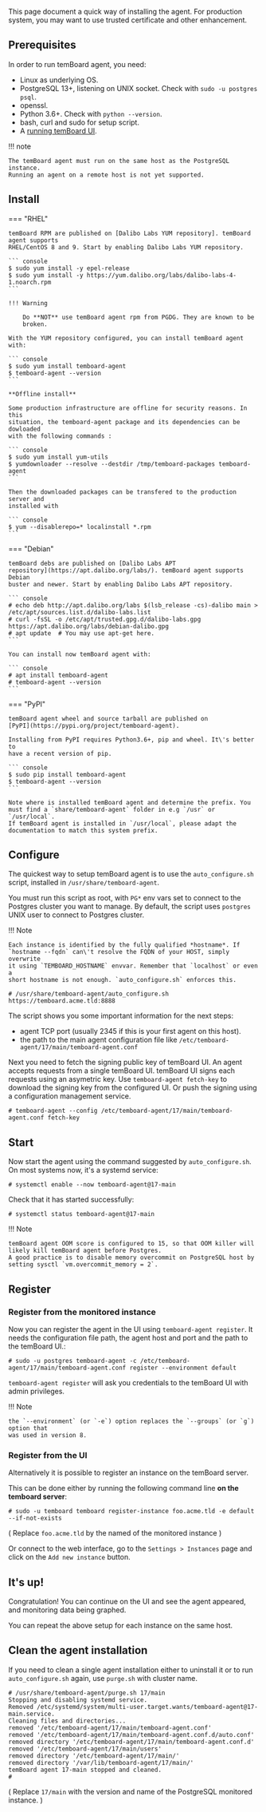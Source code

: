 This page document a quick way of installing the agent.
For production system, you may want to use trusted certificate and other enhancement.

## Prerequisites

In order to run temBoard agent, you need:

- Linux as underlying OS.
- PostgreSQL 13+, listening on UNIX socket. Check with
  `sudo -u postgres psql`.
- openssl.
- Python 3.6+. Check with `python --version`.
- bash, curl and sudo for setup script.
- A [running temBoard UI](server_install.md).

!!! note

    The temBoard agent must run on the same host as the PostgreSQL instance.
    Running an agent on a remote host is not yet supported.


## Install

=== "RHEL"

    temBoard RPM are published on [Dalibo Labs YUM repository]. temBoard agent supports
    RHEL/CentOS 8 and 9. Start by enabling Dalibo Labs YUM repository.

    ``` console
    $ sudo yum install -y epel-release
    $ sudo yum install -y https://yum.dalibo.org/labs/dalibo-labs-4-1.noarch.rpm
    ```

    !!! Warning

        Do **NOT** use temBoard agent rpm from PGDG. They are known to be
        broken.

    With the YUM repository configured, you can install temBoard agent with:

    ``` console
    $ sudo yum install temboard-agent
    $ temboard-agent --version
    ```

    **Offline install**

    Some production infrastructure are offline for security reasons. In this
    situation, the temboard-agent package and its dependencies can be dowloaded
    with the following commands :

    ``` console
    $ sudo yum install yum-utils
    $ yumdownloader --resolve --destdir /tmp/temboard-packages temboard-agent
    ```

    Then the downloaded packages can be transfered to the production server and
    installed with

    ``` console
    $ yum --disablerepo=* localinstall *.rpm
    ```

=== "Debian"

    temBoard debs are published on [Dalibo Labs APT
    repository](https://apt.dalibo.org/labs/). temBoard agent supports Debian
    buster and newer. Start by enabling Dalibo Labs APT repository.

    ``` console
    # echo deb http://apt.dalibo.org/labs $(lsb_release -cs)-dalibo main > /etc/apt/sources.list.d/dalibo-labs.list
    # curl -fsSL -o /etc/apt/trusted.gpg.d/dalibo-labs.gpg https://apt.dalibo.org/labs/debian-dalibo.gpg
    # apt update  # You may use apt-get here.
    ```

    You can install now temBoard agent with:

    ``` console
    # apt install temboard-agent
    # temboard-agent --version
    ```


=== "PyPI"

    temBoard agent wheel and source tarball are published on
    [PyPI](https://pypi.org/project/temboard-agent).

    Installing from PyPI requires Python3.6+, pip and wheel. It\'s better to
    have a recent version of pip.

    ``` console
    $ sudo pip install temboard-agent
    $ temboard-agent --version
    ```

    Note where is installed temBoard agent and determine the prefix. You
    must find a `share/temboard-agent` folder in e.g `/usr` or `/usr/local`.
    If temBoard agent is installed in `/usr/local`, please adapt the
    documentation to match this system prefix.


## Configure

The quickest way to setup temBoard agent is to use the
`auto_configure.sh` script, installed in `/usr/share/temboard-agent`.

You must run this script as root, with `PG*` env vars set to connect to
the Postgres cluster you want to manage. By default, the script uses
`postgres` UNIX user to connect to Postgres cluster.

!!! Note

    Each instance is identified by the fully qualified *hostname*. If
    `hostname --fqdn` can\'t resolve the FQDN of your HOST, simply overwrite
    it using `TEMBOARD_HOSTNAME` envvar. Remember that `localhost` or even a
    short hostname is not enough. `auto_configure.sh` enforces this.

``` console
# /usr/share/temboard-agent/auto_configure.sh https://temboard.acme.tld:8888
```

The script shows you some important information for the next steps:

- agent TCP port (usually 2345 if this is your first agent on this host).
- the path to the main agent configuration file like
  `/etc/temboard-agent/17/main/temboard-agent.conf`

Next you need to fetch the signing public key of temBoard UI.
An agent accepts requests from a single temBoard UI.
temBoard UI signs each requests using an asymetric key.
Use `temboard-agent fetch-key` to download the signing key from the configured UI.
Or push the signing using a configuration management service.

``` console
# temboard-agent --config /etc/temboard-agent/17/main/temboard-agent.conf fetch-key
```

## Start

Now start the agent using the command suggested by `auto_configure.sh`.
On most systems now, it\'s a systemd service:

``` console
# systemctl enable --now temboard-agent@17-main
```

Check that it has started successfully:

``` console
# systemctl status temboard-agent@17-main
```

!!! Note

    temBoard agent OOM score is configured to 15, so that OOM killer will likely kill temBoard agent before Postgres.
    A good practice is to disable memory overcommit on PostgreSQL host by setting sysctl `vm.overcommit_memory = 2`.

## Register


### Register from the monitored instance

Now you can register the agent in the UI using `temboard-agent register`.
It needs the configuration file path, the agent host and port and the path to the
temBoard UI.:

``` console
# sudo -u postgres temboard-agent -c /etc/temboard-agent/17/main/temboard-agent.conf register --environment default
```

`temboard-agent register` will ask you credentials to the temBoard UI with
admin privileges.

!!! Note

    the `--environment` (or `-e`) option replaces the `--groups` (or `g`) option that
    was used in version 8.

### Register from the UI

Alternatively it is possible to register an instance on the temBoard server.

This can be done either by running the following command line **on the temboard server**:

``` console
# sudo -u temboard temboard register-instance foo.acme.tld -e default --if-not-exists
```

( Replace `foo.acme.tld` by the named of the monitored instance )

Or connect to the web interface, go to the `Settings > Instances` page and click on
the `Add new instance` button.


## It's up!

Congratulation! You can continue on the UI and see the agent appeared,
and monitoring data being graphed.

You can repeat the above setup for each instance on the same host.

## Clean the agent installation

If you need to clean a single agent installation either to uninstall it
or to run `auto_configure.sh` again, use `purge.sh` with cluster name.

``` console
# /usr/share/temboard-agent/purge.sh 17/main
Stopping and disabling systemd service.
Removed /etc/systemd/system/multi-user.target.wants/temboard-agent@17-main.service.
Cleaning files and directories...
removed '/etc/temboard-agent/17/main/temboard-agent.conf'
removed '/etc/temboard-agent/17/main/temboard-agent.conf.d/auto.conf'
removed directory '/etc/temboard-agent/17/main/temboard-agent.conf.d'
removed '/etc/temboard-agent/17/main/users'
removed directory '/etc/temboard-agent/17/main/'
removed directory '/var/lib/temboard-agent/17/main/'
temBoard agent 17-main stopped and cleaned.
#
```

( Replace `17/main` with the version and name of the PostgreSQL monitored instance. )

[Dalibo Labs YUM Repository]: https://yum.dalibo.org/labs/
